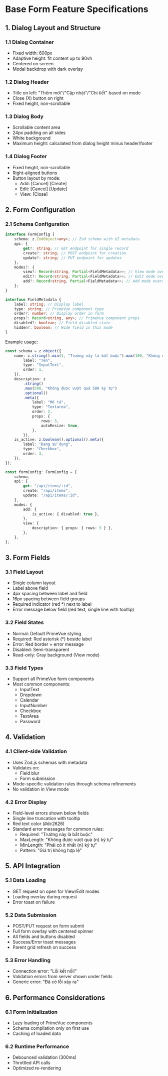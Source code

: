 # Base Form Feature Specifications

## 1. Dialog Layout and Structure

### 1.1 Dialog Container

-   Fixed width: 600px
-   Adaptive height: fit content up to 90vh
-   Centered on screen
-   Modal backdrop with dark overlay

### 1.2 Dialog Header

-   Title on left: "Thêm mới"/"Cập nhật"/"Chi tiết" based on mode
-   Close (X) button on right
-   Fixed height, non-scrollable

### 1.3 Dialog Body

-   Scrollable content area
-   24px padding on all sides
-   White background
-   Maximum height: calculated from dialog height minus header/footer

### 1.4 Dialog Footer

-   Fixed height, non-scrollable
-   Right-aligned buttons
-   Button layout by mode:
    -   Add: [Cancel] [Create]
    -   Edit: [Cancel] [Update]
    -   View: [Close]

## 2. Form Configuration

### 2.1 Schema Configuration

```typescript
interface FormConfig {
	schema: z.ZodObject<any>; // Zod schema with UI metadata
	api: {
		get?: string; // GET endpoint for single record
		create?: string; // POST endpoint for creation
		update?: string; // PUT endpoint for updates
	};
	modes?: {
		view?: Record<string, Partial<FieldMetadata>>; // View mode overrides
		edit?: Record<string, Partial<FieldMetadata>>; // Edit mode overrides
		add?: Record<string, Partial<FieldMetadata>>; // Add mode overrides
	};
}

interface FieldMetadata {
	label: string; // Display label
	type: string; // PrimeVue component type
	order?: number; // Display order in form
	props?: Record<string, any>; // PrimeVue component props
	disabled?: boolean; // Field disabled state
	hidden?: boolean; // Hide field in this mode
}
```

Example usage:

```typescript
const schema = z.object({
	name: z.string().min(1, "Trường này là bắt buộc").max(100, "Không được vượt quá 100 ký tự").meta({
		label: "Tên",
		type: "InputText",
		order: 1,
	}),
	description: z
		.string()
		.max(500, "Không được vượt quá 500 ký tự")
		.optional()
		.meta({
			label: "Mô tả",
			type: "Textarea",
			order: 2,
			props: {
				rows: 3,
				autoResize: true,
			},
		}),
	is_active: z.boolean().optional().meta({
		label: "Đang sử dụng",
		type: "Checkbox",
		order: 3,
	}),
});

const formConfig: FormConfig = {
	schema,
	api: {
		get: "/api/items/:id",
		create: "/api/items",
		update: "/api/items/:id",
	},
	modes: {
		add: {
			is_active: { disabled: true },
		},
		view: {
			description: { props: { rows: 5 } },
		},
	},
};
```

## 3. Form Fields

### 3.1 Field Layout

-   Single column layout
-   Label above field
-   4px spacing between label and field
-   16px spacing between field groups
-   Required indicator (red \*) next to label
-   Error message below field (red text, single line with tooltip)

### 3.2 Field States

-   Normal: Default PrimeVue styling
-   Required: Red asterisk (\*) beside label
-   Error: Red border + error message
-   Disabled: Semi-transparent
-   Read-only: Gray background (View mode)

### 3.3 Field Types

-   Support all PrimeVue form components
-   Most common components:
    -   InputText
    -   Dropdown
    -   Calendar
    -   InputNumber
    -   Checkbox
    -   TextArea
    -   Password

## 4. Validation

### 4.1 Client-side Validation

-   Uses Zod.js schemas with metadata
-   Validates on:
    -   Field blur
    -   Form submission
-   Mode-specific validation rules through schema refinements
-   No validation in View mode

### 4.2 Error Display

-   Field-level errors shown below fields
-   Single line truncation with tooltip
-   Red text color (#dc2626)
-   Standard error messages for common rules:
    -   Required: "Trường này là bắt buộc"
    -   MaxLength: "Không được vượt quá {n} ký tự"
    -   MinLength: "Phải có ít nhất {n} ký tự"
    -   Pattern: "Giá trị không hợp lệ"

## 5. API Integration

### 5.1 Data Loading

-   GET request on open for View/Edit modes
-   Loading overlay during request
-   Error toast on failure

### 5.2 Data Submission

-   POST/PUT request on form submit
-   Full form overlay with centered spinner
-   All fields and buttons disabled
-   Success/Error toast messages
-   Parent grid refresh on success

### 5.3 Error Handling

-   Connection error: "Lỗi kết nối!"
-   Validation errors from server shown under fields
-   Generic error: "Đã có lỗi xảy ra"

## 6. Performance Considerations

### 6.1 Form Initialization

-   Lazy loading of PrimeVue components
-   Schema compilation only on first use
-   Caching of loaded data

### 6.2 Runtime Performance

-   Debounced validation (300ms)
-   Throttled API calls
-   Optimized re-rendering
